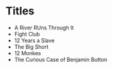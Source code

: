 # Titles

* A River RUns Through It
* Fight Club
* 12 Years a Slave
* The Big Short
* 12 Monkes 
* The Curious Case of Benjamin Button
